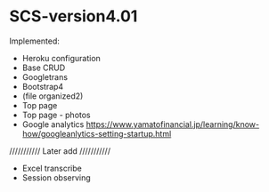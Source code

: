 # SCS-version4.01   

Implemented:  
+ Heroku configuration  
+ Base CRUD  
+ Googletrans  
+ Bootstrap4
+ (file organized2)
+ Top page
+ Top page - photos
+ Google analytics https://www.yamatofinancial.jp/learning/know-how/googleanlytics-setting-startup.html


///////////
Later add
///////////
- Excel transcribe
- Session observing